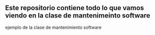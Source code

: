 <h2>Este repositorio contiene todo lo que vamos viendo en la clase de mantenimeinto software</h2>
ejemplo de la clase de mantenimiento software
